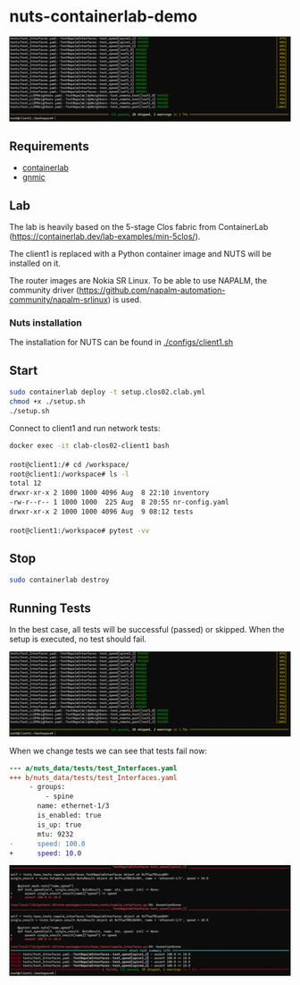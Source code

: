 # nuts-containerlab-demo

![Tests Successful ](imgs/successful.png)


## Requirements

 - [containerlab](https://containerlab.dev/)
 - [gnmic](https://gnmic.openconfig.net/)

## Lab

The lab is heavily based on the 5-stage Clos fabric from ContainerLab (https://containerlab.dev/lab-examples/min-5clos/).

The client1 is replaced with a Python container image and NUTS will be installed on it. 

The router images are Nokia SR Linux. To be able to use NAPALM, the community driver (https://github.com/napalm-automation-community/napalm-srlinux) is used.

### Nuts installation

The installation for NUTS can be found in [./configs/client1.sh](configs/client1.sh)

## Start

```bash
sudo containerlab deploy -t setup.clos02.clab.yml
chmod +x ./setup.sh
./setup.sh
```

Connect to client1 and run network tests:

```bash
docker exec -it clab-clos02-client1 bash

root@client1:/# cd /workspace/
root@client1:/workspace# ls -l
total 12
drwxr-xr-x 2 1000 1000 4096 Aug  8 22:10 inventory
-rw-r--r-- 1 1000 1000  225 Aug  8 20:55 nr-config.yaml
drwxr-xr-x 2 1000 1000 4096 Aug  9 08:12 tests

root@client1:/workspace# pytest -vv
```

## Stop

```bash
sudo containerlab destroy
```



## Running Tests

In the best case, all tests will be successful (passed) or skipped. When the setup is executed, no test should fail.

![Tests Successful ](imgs/successful.png)

When we change tests we can see that tests fail now:

```diff
--- a/nuts_data/tests/test_Interfaces.yaml
+++ b/nuts_data/tests/test_Interfaces.yaml
     - groups:
         - spine
       name: ethernet-1/3
       is_enabled: true
       is_up: true
       mtu: 9232
-      speed: 100.0
+      speed: 10.0
```

![Tests Failed](imgs/failed.png)